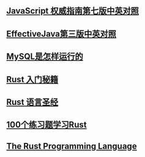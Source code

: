 ## [JavaScript 权威指南第七版中英对照](./JavaScript/menu.md)  

## [EffectiveJava第三版中英对照](EffectiveJava/menu.md)

## [MySQL是怎样运行的](MySQL是怎样运行的/menu.md)

## [Rust 入门秘籍](https://rust-book.junmajinlong.com/)  

## [Rust 语言圣经](https://course.rs/)  

## [100个练习题学习Rust](https://colobu.com/rust100)  

## [The Rust Programming Language](https://doc.rust-lang.org/book/title-page.html)  
